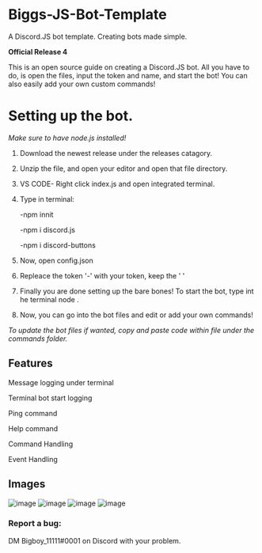 # Biggs-JS-Bot-Template
A Discord.JS bot template.
Creating bots made simple.

**Official Release 4**


This is an open source guide on creating a Discord.JS bot. All you have to do, is open the files, input the token and name, and start the bot! You can also easily add your own custom commands!



# Setting up the bot.

*Make sure to have node.js installed!*

1. Download the newest release under the releases catagory.
2. Unzip the file, and open your editor and open that file directory.
3. VS CODE- Right click index.js and open integrated terminal.
4. Type in terminal:


     -npm innit
     
     
     -npm i discord.js
     
     
     -npm i discord-buttons
     
     
5. Now, open config.json
6. Repleace the token '-' with your token, keep the ' '
7. Finally you are done setting up the bare bones! To start the bot, type int he terminal node .
8. Now, you can go into the bot files and edit or add your own commands!

*To update the bot files if wanted, copy and paste code within file under the commands folder.*

## Features
Message logging under terminal

Terminal bot start logging

Ping command

Help command

Command Handling

Event Handling


## Images
![image](https://user-images.githubusercontent.com/79596269/121233376-9b215280-c860-11eb-9246-4226c080d500.png)
![image](https://user-images.githubusercontent.com/79596269/121233550-bb511180-c860-11eb-8f35-20cb0ad44218.png)
![image](https://user-images.githubusercontent.com/79596269/121233588-c4da7980-c860-11eb-8a34-2f938beffdc4.png)
![image](https://user-images.githubusercontent.com/79596269/121233604-cad05a80-c860-11eb-8877-ae3b68a912c5.png)


### Report a bug:
DM Bigboy_11111#0001 on Discord with your problem.

